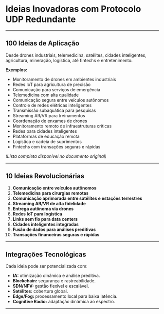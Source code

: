# Ideias Inovadoras com Protocolo UDP Redundante

---

## 100 Ideias de Aplicação

Desde drones industriais, telemedicina, satélites, cidades inteligentes, agricultura, mineração, logística, até fintechs e entretenimento.

**Exemplos:**

- Monitoramento de drones em ambientes industriais
- Redes IoT para agricultura de precisão
- Comunicação para serviços de emergência
- Telemedicina com alta qualidade
- Comunicação segura entre veículos autônomos
- Controle de redes elétricas inteligentes
- Transmissão subaquática para pesquisas
- Streaming AR/VR para treinamentos
- Coordenação de enxames de drones
- Monitoramento remoto de infraestruturas críticas
- Redes para cidades inteligentes
- Plataformas de educação remota
- Logística e cadeia de suprimentos
- Fintechs com transações seguras e rápidas

*(Lista completa disponível no documento original)*

---

## 10 Ideias Revolucionárias

1. **Comunicação entre veículos autônomos**
2. **Telemedicina para cirurgias remotas**
3. **Comunicação aprimorada entre satélites e estações terrestres**
4. **Streaming AR/VR de alta fidelidade**
5. **Entrega autônoma via drones**
6. **Redes IoT para logística**
7. **Links sem fio para data centers**
8. **Cidades inteligentes integradas**
9. **Fusão de dados para análises preditivas**
10. **Transações financeiras seguras e rápidas**

---

## Integrações Tecnológicas

Cada ideia pode ser potencializada com:

- **IA:** otimização dinâmica e análise preditiva.
- **Blockchain:** segurança e rastreabilidade.
- **SDN/NFV:** gestão flexível e escalável.
- **Satélites:** cobertura global.
- **Edge/Fog:** processamento local para baixa latência.
- **Cognitive Radio:** adaptação dinâmica ao espectro.

---